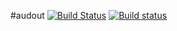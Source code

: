 #audout [![Build Status](https://travis-ci.org/igagis/audout.svg?branch=master)](https://travis-ci.org/igagis/audout) [![Build status](https://ci.appveyor.com/api/projects/status/8i2o1ta9t1t938q6/branch/master?svg=true)](https://ci.appveyor.com/project/igagis/audout/branch/master)


